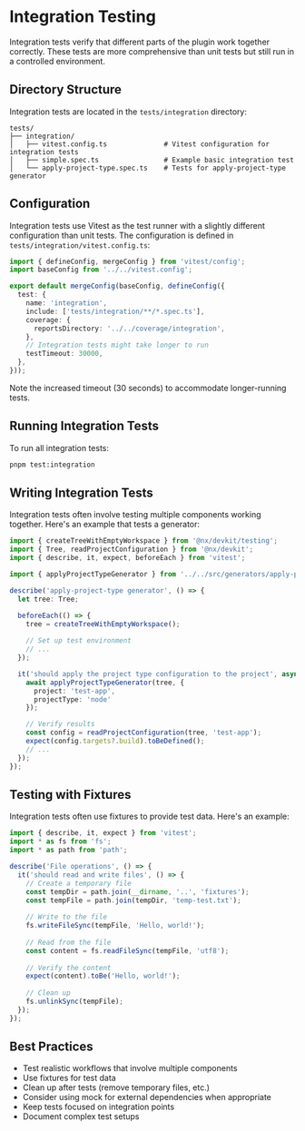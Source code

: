 # Integration Testing

Integration tests verify that different parts of the plugin work together correctly. These tests are more comprehensive than unit tests but still run in a controlled environment.

## Directory Structure

Integration tests are located in the `tests/integration` directory:

```
tests/
├── integration/
│   ├── vitest.config.ts              # Vitest configuration for integration tests
│   ├── simple.spec.ts                # Example basic integration test
│   └── apply-project-type.spec.ts    # Tests for apply-project-type generator
```

## Configuration

Integration tests use Vitest as the test runner with a slightly different configuration than unit tests. The configuration is defined in `tests/integration/vitest.config.ts`:

```typescript
import { defineConfig, mergeConfig } from 'vitest/config';
import baseConfig from '../../vitest.config';

export default mergeConfig(baseConfig, defineConfig({
  test: {
    name: 'integration',
    include: ['tests/integration/**/*.spec.ts'],
    coverage: {
      reportsDirectory: '../../coverage/integration',
    },
    // Integration tests might take longer to run
    testTimeout: 30000,
  },
}));
```

Note the increased timeout (30 seconds) to accommodate longer-running tests.

## Running Integration Tests

To run all integration tests:

```bash
pnpm test:integration
```

## Writing Integration Tests

Integration tests often involve testing multiple components working together. Here's an example that tests a generator:

```typescript
import { createTreeWithEmptyWorkspace } from '@nx/devkit/testing';
import { Tree, readProjectConfiguration } from '@nx/devkit';
import { describe, it, expect, beforeEach } from 'vitest';

import { applyProjectTypeGenerator } from '../../src/generators/apply-project-type';

describe('apply-project-type generator', () => {
  let tree: Tree;

  beforeEach(() => {
    tree = createTreeWithEmptyWorkspace();
    
    // Set up test environment
    // ...
  });

  it('should apply the project type configuration to the project', async () => {
    await applyProjectTypeGenerator(tree, {
      project: 'test-app',
      projectType: 'node'
    });

    // Verify results
    const config = readProjectConfiguration(tree, 'test-app');
    expect(config.targets?.build).toBeDefined();
    // ...
  });
});
```

## Testing with Fixtures

Integration tests often use fixtures to provide test data. Here's an example:

```typescript
import { describe, it, expect } from 'vitest';
import * as fs from 'fs';
import * as path from 'path';

describe('File operations', () => {
  it('should read and write files', () => {
    // Create a temporary file
    const tempDir = path.join(__dirname, '..', 'fixtures');
    const tempFile = path.join(tempDir, 'temp-test.txt');
    
    // Write to the file
    fs.writeFileSync(tempFile, 'Hello, world!');
    
    // Read from the file
    const content = fs.readFileSync(tempFile, 'utf8');
    
    // Verify the content
    expect(content).toBe('Hello, world!');
    
    // Clean up
    fs.unlinkSync(tempFile);
  });
});
```

## Best Practices

- Test realistic workflows that involve multiple components
- Use fixtures for test data
- Clean up after tests (remove temporary files, etc.)
- Consider using mock for external dependencies when appropriate
- Keep tests focused on integration points
- Document complex test setups 

